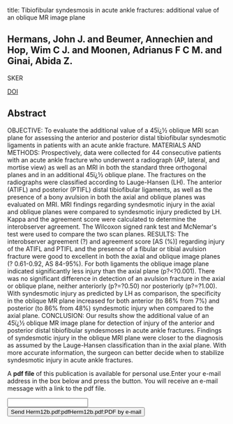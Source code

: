 title: Tibiofibular syndesmosis in acute ankle fractures: additional value of an oblique MR image plane

## Hermans, John J. and Beumer, Annechien and Hop, Wim C J. and Moonen, Adrianus F C M. and Ginai, Abida Z.
SKER

<a href="https://doi.org/10.1007/s00256-011-1179-2">DOI</a>

## Abstract
OBJECTIVE: To evaluate the additional value of a 45ï¿½ oblique MRI scan plane for assessing the anterior and posterior distal tibiofibular syndesmotic ligaments in patients with an acute ankle fracture. MATERIALS AND METHODS: Prospectively, data were collected for 44 consecutive patients with an acute ankle fracture who underwent a radiograph (AP, lateral, and mortise view) as well as an MRI in both the standard three orthogonal planes and in an additional 45ï¿½ oblique plane. The fractures on the radiographs were classified according to Lauge-Hansen (LH). The anterior (ATIFL) and posterior (PTIFL) distal tibiofibular ligaments, as well as the presence of a bony avulsion in both the axial and oblique planes was evaluated on MRI. MRI findings regarding syndesmotic injury in the axial and oblique planes were compared to syndesmotic injury predicted by LH. Kappa and the agreement score were calculated to determine the interobserver agreement. The Wilcoxon signed rank test and McNemar's test were used to compare the two scan planes. RESULTS: The interobserver agreement (?) and agreement score [AS (%)] regarding injury of the ATIFL and PTIFL and the presence of a fibular or tibial avulsion fracture were good to excellent in both the axial and oblique image planes (? 0.61-0.92, AS 84-95%). For both ligaments the oblique image plane indicated significantly less injury than the axial plane (p?<?0.001). There was no significant difference in detection of an avulsion fracture in the axial or oblique plane, neither anteriorly (p?=?0.50) nor posteriorly (p?=?1.00). With syndesmotic injury as predicted by LH as comparison, the specificity in the oblique MR plane increased for both anterior (to 86% from 7%) and posterior (to 86% from 48%) syndesmotic injury when compared to the axial plane. CONCLUSION: Our results show the additional value of an 45ï¿½ oblique MR image plane for detection of injury of the anterior and posterior distal tibiofibular syndesmoses in acute ankle fractures. Findings of syndesmotic injury in the oblique MRI plane were closer to the diagnosis as assumed by the Lauge-Hansen classification than in the axial plane. With more accurate information, the surgeon can better decide when to stabilize syndesmotic injury in acute ankle fractures.

A <b>pdf file</b> of this publication is available for personal use.Enter your e-mail address in the box below and press the button. You will receive an e-mail message with a link to the pdf file.
<form action="sender.php">  <input type="text" name="email">  <input type="submit" value="Send Herm12b.pdf:pdfHerm12b.pdf:PDF by e-mail"></form>